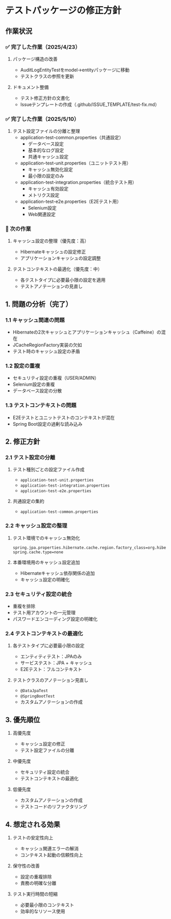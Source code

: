 # テストパッケージの修正方針

## 作業状況

### ✅ 完了した作業（2025/4/23）

1. パッケージ構造の改善
   - AuditLogEntityTestをmodel→entityパッケージに移動
   - テストクラスの参照を更新

2. ドキュメント整備
   - テスト修正方針の文書化
   - Issueテンプレートの作成（.github/ISSUE_TEMPLATE/test-fix.md）

### ✅ 完了した作業（2025/5/10）

1. テスト設定ファイルの分離と整理
   - application-test-common.properties（共通設定）
     * データベース設定
     * 基本的なログ設定
     * 共通キャッシュ設定
   - application-test-unit.properties（ユニットテスト用）
     * キャッシュ無効化設定
     * 最小限の設定のみ
   - application-test-integration.properties（統合テスト用）
     * キャッシュ有効設定
     * メトリクス設定
   - application-test-e2e.properties（E2Eテスト用）
     * Selenium設定
     * Web関連設定

### 🔄 次の作業

1. キャッシュ設定の整理（優先度：高）
   - Hibernateキャッシュの設定修正
   - アプリケーションキャッシュの設定調整

3. テストコンテキストの最適化（優先度：中）
   - 各テストタイプに必要最小限の設定を適用
   - テストアノテーションの見直し

## 1. 問題の分析（完了）

### 1.1 キャッシュ関連の問題
- Hibernateの2次キャッシュとアプリケーションキャッシュ（Caffeine）の混在
- JCacheRegionFactory実装の欠如
- テスト時のキャッシュ設定の矛盾

### 1.2 設定の重複
- セキュリティ設定の重複（USER/ADMIN）
- Selenium設定の重複
- データベース設定の分散

### 1.3 テストコンテキストの問題
- E2Eテストとユニットテストのコンテキストが混在
- Spring Boot設定の過剰な読み込み

## 2. 修正方針

### 2.1 テスト設定の分離
1. テスト種別ごとの設定ファイル作成
   - `application-test-unit.properties`
   - `application-test-integration.properties`
   - `application-test-e2e.properties`

2. 共通設定の集約
   - `application-test-common.properties`

### 2.2 キャッシュ設定の整理
1. テスト環境でのキャッシュ無効化
   ```properties
   spring.jpa.properties.hibernate.cache.region.factory_class=org.hibernate.cache.internal.NoCachingRegionFactory
   spring.cache.type=none
   ```

2. 本番環境用のキャッシュ設定追加
   - Hibernateキャッシュ依存関係の追加
   - キャッシュ設定の明確化

### 2.3 セキュリティ設定の統合
- 重複を排除
- テスト用アカウントの一元管理
- パスワードエンコーディング設定の明確化

### 2.4 テストコンテキストの最適化
1. 各テストタイプに必要最小限の設定
   - エンティティテスト：JPAのみ
   - サービステスト：JPA + キャッシュ
   - E2Eテスト：フルコンテキスト

2. テストクラスのアノテーション見直し
   - `@DataJpaTest`
   - `@SpringBootTest`
   - カスタムアノテーションの作成

## 3. 優先順位

1. 高優先度
   - キャッシュ設定の修正
   - テスト設定ファイルの分離

2. 中優先度
   - セキュリティ設定の統合
   - テストコンテキストの最適化

3. 低優先度
   - カスタムアノテーションの作成
   - テストコードのリファクタリング

## 4. 想定される効果

1. テストの安定性向上
   - キャッシュ関連エラーの解消
   - コンテキスト起動の信頼性向上

2. 保守性の改善
   - 設定の重複排除
   - 責務の明確な分離

3. テスト実行時間の短縮
   - 必要最小限のコンテキスト
   - 効率的なリソース使用